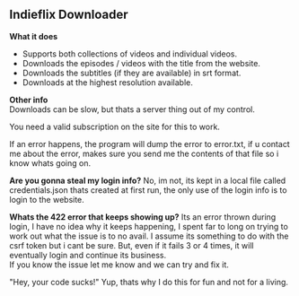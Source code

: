 ## Indieflix Downloader

**What it does**
- Supports both collections of videos and individual videos.
- Downloads the episodes / videos with the title from the website.
- Downloads the subtitles (if they are available) in srt format.
- Downloads at the highest resolution available. 


**Other info**  
Downloads can be slow, but thats a server thing out of my control.

You need a valid subscription on the site for this to work.

If an error happens, the program will dump the error to error.txt, if u contact me about the error, makes sure you send me the contents of that file so i know whats going on. 

**Are you gonna steal my login info?** 
No, im not, its kept in a local file called credentials.json thats created at first run, the only use of the login info is to login to the website.

**Whats the 422 error that keeps showing up?**
Its an error thrown during login, I have no idea why it keeps happening, I spent far to long on trying to work out what the issue is to no avail.  I assume its something to do with the csrf token but i cant be sure.  But, even if it fails 3 or 4 times, it will eventually login and continue its business.  
If you know the issue let me know and we can try and fix it. 

"Hey, your code sucks!" Yup, thats why I do this for fun and not for a living. 